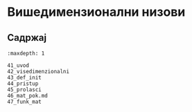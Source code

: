 # Вишедимензионални низови

## Садржај

```{toctree}
:maxdepth: 1

41_uvod
42_visedimenzionalni
43_def_init
44_pristup
45_prolasci
46_mat_pok.md
47_funk_mat
```
